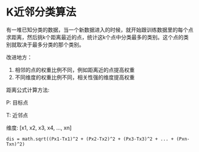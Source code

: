 # K近邻分类算法

有一堆已知分类的数据，当一个新数据进入的时候，就开始跟训练数据里的每个点求距离，然后挑k个距离最近的点，统计这k个点中分类最多的类别。这个点的类别就取决于最多分类的那个类别。

改进地方：
1. 相邻的点的权重比例不同，例如距离近的点提高权重
2. 不同维度的权重比例不同，相关性强的维度提高权重

距离公式计算方法:

P: 目标点

T: 近邻点

维度: [x1, x2, x3, x4, ..., xn]

`dis = math.sqrt((Px1-Tx1)^2 + (Px2-Tx2)^2 + (Px3-Tx3)^2 + ... + (Pxn-Txn)^2)`
